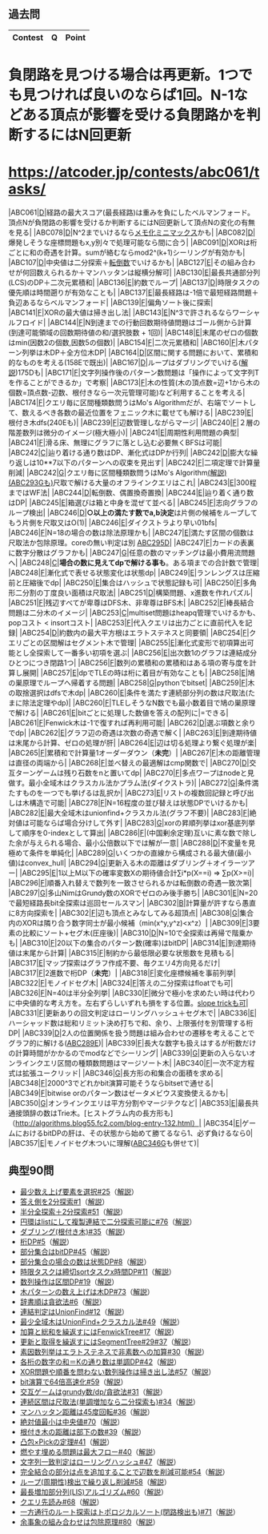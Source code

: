 ## 過去問
|Contest|Q|Point|
|:----|:----|:----|
# 負閉路を見つける場合は再更新。1つでも見つければ良いのならば1回。N-1などある頂点が影響を受ける負閉路かを判断するにはN回更新
# https://atcoder.jp/contests/abc061/tasks/
|ABC061|[D](https://atcoder.jp/contests/abc061/tasks/abc061_d)|経路の最大スコア(最長経路)は重みを負にしたベルマンフォード。頂点Nが負閉路の影響を受けるか判断するにはN回更新して頂点Nの変化の有無を見る|
|ABC078|[D](https://atcoder.jp/contests/abc078/tasks/arc085_b)|N^2までいけるなら[メモ化ミニマックス](https://blog.hamayanhamayan.com/entry/2017/11/11/225532)かも|
|ABC082|[D](https://atcoder.jp/contests/abc082/tasks/arc087_b)|爆発しそうな座標問題もx,y別々で処理可能なら間に合う|
|ABC091|[D](https://atcoder.jp/contests/abc091/tasks/arc092_b)|XORは桁ごとに和の奇遇を計算。sumが絡むならmod2^(k+1)シーリングが有効かも|
|ABC107|[D](https://atcoder.jp/contests/arc101/tasks/arc101_b)|中央値は二分探索＋[転倒数](https://qiita.com/wisteria0410ss/items/296e0daa9e967ca71ed6)でいけるかも|
|ABC127|[E](https://atcoder.jp/contests/abc127/tasks/abc127_e)|その組み合わせが何回数えられるか＋マンハッタンは縦横分解可|
|ABC130|[E](https://atcoder.jp/contests/abc130/tasks/abc130_e)|最長共通部分列(LCS)のDP＋二次元累積和|
|ABC136|[E](https://atcoder.jp/contests/abc136/tasks/abc136_e)|約数でループ|
|ABC137|[D](https://atcoder.jp/contests/abc137/tasks/abc137_d)|時限タスクの優先順は時間遡りが有効なことも|
|ABC137|[E](https://atcoder.jp/contests/abc137/tasks/abc137_e)|最長経路は-1倍で最短経路問題＋負辺あるならベルマンフォード|
|ABC139|[F](https://atcoder.jp/contests/abc139/tasks/abc139_f)|偏角ソート後に探索|
|ABC141|[F](https://atcoder.jp/contests/abc141/tasks/abc141_f)|XORの最大値は掃き出し法|
|ABC143|[E](https://atcoder.jp/contests/abc143/tasks/abc143_e)|N^3で許されるならワーシャルフロイド|
|ABC144|[F](https://atcoder.jp/contests/abc144/tasks/abc144_f)|N到達までの行動回数期待値問題はゴール側から計算(到達可能領域の回数期待値の和/選択肢数 + 1回)|
|ABC148|[E](https://atcoder.jp/contests/abc148/tasks/abc148_e)|末尾のゼロの個数はmin(因数2の個数,因数5の個数)|
|ABC154|[F](https://atcoder.jp/contests/abc154/tasks/abc154_f)|二次元累積和|
|ABC160|[F](https://atcoder.jp/contests/abc160/tasks/abc160_f)|木パターン列挙は木DP＋全方位木DP|
|ABC164|[D](https://atcoder.jp/contests/abc164/tasks/abc164_d)|区間に関する問題において、累積和的なものを考える(158Eで既出)|
|ABC167|[D](https://atcoder.jp/contests/abc167/tasks/abc167_d)|ループはダブリングでいける([解説](https://drken1215.hatenablog.com/entry/2020/06/20/190700))175Dも|
|ABC171|[F](https://atcoder.jp/contests/abc171/tasks/abc171_f)|文字列操作後のパターン数問題は「操作によって文字列Tを作ることができるか」で考察|
|ABC173|[F](https://atcoder.jp/contests/abc173/tasks/abc173_f)|木の性質(木の頂点数=辺+1から木の個数=頂点数-辺数、根付きなら一次元管理可能)など利用することを考える|
|ABC174|[F](https://atcoder.jp/contests/abc174/tasks/abc174_f)|クエリ毎に区間種類数問うはMo's Algorithmだが、右端でソートして、数えるべき各数の最近位置をフェニック木に載せても解ける|
|ABC239|[E](https://atcoder.jp/contests/abc239/tasks/abc239_e)|根付き木dfs(240Eも)|
|ABC239|[F](https://atcoder.jp/contests/abc239/tasks/abc239_f)|辺数管理しながらマージ|
|ABC240|[F](https://atcoder.jp/contests/abc240/tasks/abc240_f)|２層の階差数列は微分のイメージ(極大極小)|
|ABC241|[E](https://atcoder.jp/contests/abc241/tasks/abc241_e)|周期性利用問題の典型|
|ABC241|[F](https://atcoder.jp/contests/abc241/tasks/abc241_f)|滑る床、無理にグラフに落とし込む必要無くBFSは可能|
|ABC242|[C](https://atcoder.jp/contests/abc242/tasks/abc242_c)|辿り着ける通り数はDP、漸化式はDPか行列|
|ABC242|[D](https://atcoder.jp/contests/abc242/tasks/abc242_d)|膨大な繰り返しは10\*\*7以下のパターンへの収束を見出す|
|ABC242|[F](https://atcoder.jp/contests/abc242/tasks/abc242_f)|二項定理で計算量削減|
|ABC242|[G](https://atcoder.jp/contests/abc242/tasks/abc242_g)|クエリ毎に区間種類数問うはMo's Algorithm[(解説)](https://strangerxxx.hateblo.jp/entry/20230314/1678795200) [(ABC293Gも)](https://atcoder.jp/contests/abc293/submissions/50656044)尺取で解ける大量のオフラインクエリはこれ|
|ABC243|[E](https://atcoder.jp/contests/abc243/tasks/abc243_e)|300程まではWF法|
|ABC244|[D](https://atcoder.jp/contests/abc244/tasks/abc244_d)|転倒数、偶置換奇置換|
|ABC244|[E](https://atcoder.jp/contests/abc244/tasks/abc244_e)|辿り着く通り数はDP|
|ABC245|[E](https://atcoder.jp/contests/abc245/tasks/abc245_e)|箱選びは箱と中身を混ぜて並べる|
|ABC245|[F](https://atcoder.jp/contests/abc245/tasks/abc245_f)|志向グラフのループ検出|
|ABC246|[D](https://atcoder.jp/contests/abc246/tasks/abc246_d)|**○以上の満たす数でa,b決定**は片側の候補をループしてもう片側を尺取又はO(1)|
|ABC246|[E](https://atcoder.jp/contests/abc246/tasks/abc246_e)|ダイクストラより早い01bfs|
|ABC246|[F](https://atcoder.jp/contests/abc246/tasks/abc246_f)|N=18の場合の数は除法原理かも|
|ABC247|[E](https://atcoder.jp/contests/abc247/tasks/abc247_e)|満たす区間の個数は尺取法か包除原理。coreの無い判定は別 [ABC295D](https://atcoder.jp/contests/abc295/tasks/abc295_d)|
|ABC247|[F](https://atcoder.jp/contests/abc247/tasks/abc247_f)|カードの表裏に数字分散はグラフかも|
|ABC247|[G](https://atcoder.jp/contests/abc247/tasks/abc247_g)|任意の数のマッチングは最小費用流問題へ|
|ABC248|[C](https://atcoder.jp/contests/abc248/tasks/abc248_c)|**場合の数に見えてdpで解ける事も**。ある項までの合計数で管理|
|ABC248|[F](https://atcoder.jp/contests/abc248/tasks/abc248_f)|漸化式で表せる状態変化は状態dp|
|ABC249|[E](https://atcoder.jp/contests/abc249/tasks/abc249_e)|ランレングスは圧縮前と圧縮後でdp|
|ABC250|[E](https://atcoder.jp/contests/abc250/tasks/abc250_e)|集合はハッシュで状態記録も可|
|ABC250|[F](https://atcoder.jp/contests/abc250/tasks/abc250_f)|多角形二分割の丁度良い面積は尺取法|
|ABC251|[D](https://atcoder.jp/contests/abc251/tasks/abc251_d)|構築問題、x進数を作れパズル|
|ABC251|[F](https://atcoder.jp/contests/abc251/tasks/abc251_f)|残辺すべてが卑尊はDFS木、非卑尊はBFS木|
|ABC252|[F](https://atcoder.jp/contests/abc252/tasks/abc252_f)|棒長結合問題は二分木のイメージ|
|ABC253|[C](https://atcoder.jp/contests/abc253/tasks/abc253_c)|multiset問題はheapq管理でいけるかも、popコスト < insortコスト|
|ABC253|[F](https://atcoder.jp/contests/abc253/tasks/abc253_f)|代入クエリは出力ごとに直前代入を記録|
|ABC254|[D](https://atcoder.jp/contests/abc254/tasks/abc254_d)|約数内の最大平方根はエラトステネスと同要領|
|ABC254|[F](https://atcoder.jp/contests/abc254/tasks/abc254_f)|クエリごとの区間解はセグメント木で管理|
|ABC255|[E](https://atcoder.jp/contests/abc255/tasks/abc255_e)|漸化式変形で初項算出可能とし全探索して一番多い初項を選ぶ|
|ABC256|[E](https://atcoder.jp/contests/abc256/tasks/abc256_e)|出次数1のグラフは連結成分ひとつにつき閉路1つ|
|ABC256|[F](https://atcoder.jp/contests/abc256/tasks/abc256_f)|数列の累積和の累積和はある項の寄与度を計算し展開|
|ABC257|[E](https://atcoder.jp/contests/abc257/tasks/abc257_e)|dpでTLEの時は桁に着目が有効なことも|
|ABC258|[E](https://atcoder.jp/contests/abc258/tasks/abc258_e)|鳩の巣原理でループへ帰着する問題|
|ABC258|[G](https://atcoder.jp/contests/abc258/tasks/abc258_g)|pythonでbitset|
|ABC259|[F](https://atcoder.jp/contests/abc259/tasks/abc259_f)|木の取捨選択はdfsで木dp|
|ABC260|[E](https://atcoder.jp/contests/abc260/tasks/abc260_e)|条件を満たす連続部分列の数は尺取法(たまに除法定理やdp)|
|ABC260|[F](https://atcoder.jp/contests/abc260/tasks/abc260_f)|TLEしそうなN数でも最小数着目で鳩の巣原理で解ける|
|ABC261|[E](https://atcoder.jp/contests/abc261/tasks/abc261_e)|bitごとに処理した数値を答えの配列に\|=できる|
|ABC261|[F](https://atcoder.jp/contests/abc261/tasks/abc261_f)|Fenwick木は-1で復すれば再利用可能|
|ABC262|[D](https://atcoder.jp/contests/abc262/tasks/abc262_d)|選ぶ項数と余りでdp|
|ABC262|[E](https://atcoder.jp/contests/abc262/tasks/abc262_e)|グラフ辺の奇遇は次数の奇遇で解く|
|ABC263|[E](https://atcoder.jp/contests/abc263/tasks/abc263_e)|到達期待値は末尾から計算、ゼロの処理が肝|
|ABC264|[E](https://atcoder.jp/contests/abc264/tasks/abc264_e)|辺は切る処理より繋ぐ処理が楽|
|ABC265|[F](https://atcoder.jp/contests/abc265/tasks/abc265_f)|累積和で計算量1オーダーダウン（**未完**）|
|ABC267|[F](https://atcoder.jp/contests/abc267/tasks/abc267_f)|木の距離管理は直径の両端から|
|ABC268|[F](https://atcoder.jp/contests/abc268/tasks/abc268_f)|並べ替えの最適解はcmp関数で|
|ABC270|[D](https://atcoder.jp/contests/abc270/tasks/abc270_d)|交互ターンゲームは残り石数をnと置いてdp|
|ABC270|[F](https://atcoder.jp/contests/abc270/tasks/abc270_f)|多点ワープはnodeと見做す。最小全域木はクラスカル法かプラム法(ダイクストラ)|
|ABC272|[G](https://atcoder.jp/contests/abc272/tasks/abc272_g)|条件満たすものを一つでも挙げるは乱択か|
|ABC273|[E](https://atcoder.jp/contests/abc273/tasks/abc273_e)|リストの複数回記録と呼び出しは木構造で可能|
|ABC278|[F](https://atcoder.jp/contests/abc278/tasks/abc278_f)|N=16程度の並び替えは状態DPでいけるかも|
|ABC282|[E](https://atcoder.jp/contests/abc282/tasks/abc282_e)|最大全域木はunionfind+クラスカル法(グラフ不要)|
|ABC283|[F](https://atcoder.jp/contests/abc283/tasks/abc283_f)|絶対値は可能ならば場合分けして外す|
|ABC283|[G](https://atcoder.jp/contests/abc283/tasks/abc283_g)|xorの昇順列挙はxor基底列挙して順序を0-indexとして算出|
|ABC286|[F](https://atcoder.jp/contests/abc286/tasks/abc286_f)|(中国剰余定理)互いに素な数で除した余が与えられる場合、最小公倍数以下では解が一意|
|ABC288|[D](https://atcoder.jp/contests/abc288/tasks/abc288_d)|不変量を見極めて条件を単純化|
|ABC289|[G](https://atcoder.jp/contests/abc289/tasks/abc289_g)|いくつかの直線から構成される最大値(最小値)はconvex_hull|
|ABC294|[G](https://atcoder.jp/contests/abc294/tasks/abc294_g)|更新入る木の距離はダブリング＋オイラーツアー|
|ABC295|[E](https://atcoder.jp/contests/abc295/tasks/abc295_e)|1以上M以下の確率変数Xの期待値合計∑i*p(X==i) => ∑p(X>=i)|
|ABC296|[F](https://atcoder.jp/contests/abc296/tasks/abc296_f)|順番入れ替えで数列を一致させられるかは転倒数の奇遇一致次第|
|ABC297|[G](https://atcoder.jp/contests/abc297/tasks/abc297_g)|多山NimはGrundy数のXORでゼロのみ後手勝ち|
|ABC301|[E](https://atcoder.jp/contests/abc301/tasks/abc301_e)|N=20で最短経路長bit全探索は巡回セールスマン|
|ABC302|[B](https://atcoder.jp/contests/abc302/tasks/abc302_b)|計算量が許すなら愚直に8方向探索を|
|ABC302|[F](https://atcoder.jp/contests/abc302/tasks/abc302_f)|辺も頂点とみなしてみる超頂点|
|ABC308|[G](https://atcoder.jp/contests/abc308/tasks/abc308_g)|集合内のXORは隣り合う数字同士が最小候補（min(x^y,y^z)<x^z）|
|ABC309|[F](https://atcoder.jp/contests/abc309/tasks/abc309_f)|3要素の比較にソート+セグ木(圧座後)|
|ABC310|[D](https://atcoder.jp/contests/abc310/tasks/abc310_d)|N=10で全探索は再帰で階乗かも|
|ABC310|[F](https://atcoder.jp/contests/abc310/tasks/abc310_f)|20以下の集合のパターン数(確率)はbitDP|
|ABC314|[E](https://atcoder.jp/contests/abc314/tasks/abc314_e)|到達期待値は末尾から計算|
|ABC315|[F](https://atcoder.jp/contests/abc315/tasks/abc315_f)|制約から最低限必要な状態数を見積もる|
|ABC317|[E](https://atcoder.jp/contests/abc317/tasks/abc317_e)|マップ探索はグラフ作成不要、毎クエリ4方向見るだけ|
|ABC317|[F](https://atcoder.jp/contests/abc317/tasks/abc317_f)|2進数で桁DP（**未完**）|
|ABC318|[F](https://atcoder.jp/contests/abc318/tasks/abc318_f)|変化座標候補を事前列挙|
|ABC322|[F](https://atcoder.jp/contests/abc322/tasks/abc322_f)|モノイドセグ木|
|ABC324|[F](https://atcoder.jp/contests/abc324/tasks/abc324_f)|答えの二分探索はfloatでも可|
|ABC326|[F](https://atcoder.jp/contests/abc326/tasks/abc326_f)|N=40は半分全列挙|
|ABC330|[F](https://atcoder.jp/contests/abc330/tasks/abc330_f)|微分で極小を求めたい時は代わりに中央値的な考え方を。左右ずらしいずれも損をする位置。[slope trickも可](https://maspypy.com/slope-trick-1-%E8%A7%A3%E8%AA%AC%E7%B7%A8)|
|ABC331|[F](https://atcoder.jp/contests/abc331/tasks/abc331_f)|更新ありの回文判定はローリングハッシュ＋セグ木で|
|ABC336|[E](https://atcoder.jp/contests/abc336/tasks/abc336_e)|ハーシャッド数は総和リミット決め打ちで和、余り、上限張付を別管理する桁DP|
|ABC339|[D](https://atcoder.jp/contests/abc339/tasks/abc339_d)|2人の位置関係を扱う問題は組み合わせの遷移を考えることでグラフ的に解ける([ABC289E](https://atcoder.jp/contests/abc289/tasks/abc289_e))|
|ABC339|[F](https://atcoder.jp/contests/abc339/tasks/abc339_f)|長大な数字も扱えはするが桁数だけの計算時間がかかるのでmodなどでシーリング|
|ABC339|[G](https://atcoder.jp/contests/abc339/tasks/abc339_g)|更新の入らないオンラインクエリ区間の種類数問題はマージソート木|
|ABC340|[F](https://atcoder.jp/contests/abc340/tasks/abc340_f)|一次不定方程式は拡張ユークリッド|
|ABC346|[G](https://atcoder.jp/contests/abc346/tasks/abc346_g)|長方形の和集合の面積を求める|
|ABC348|[F](https://atcoder.jp/contests/abc348/tasks/abc348_f)|2000^3でどれかbit演算可能そうならbitsetで通せる|
|ABC349|[F](https://atcoder.jp/contests/abc349/tasks/abc349_f)|bitwise orのパターン数はゼータメビウス変換使えるかも|
|ABC350|[G](https://atcoder.jp/contests/abc350/tasks/abc350_g)|オンラインクエリは平方分割やマージテクなど|
|ABC353|[E](https://atcoder.jp/contests/abc353/tasks/abc353_e)|最長共通接頭辞の数はTrie木。[ヒストグラム内の長方形も]（http://algorithms.blog55.fc2.com/blog-entry-132.html）|
|ABC354|[E](https://atcoder.jp/contests/abc354/tasks/abc354_e)|ゲームにおけるbitDPの肝は、その状態から始めて勝てるなら1、必ず負けるなら0|
|ABC357|[E](https://atcoder.jp/contests/abc357/tasks/abc357_f)|モノイドセグ木ついに理解([ABC346G](https://atcoder.jp/contests/abc346/tasks/abc346_g)も併せて)|

## 典型90問
- [最少数え上げ要素を選択#25](https://atcoder.jp/contests/typical90/submissions/35225706)（[解説](https://github.com/E869120/kyopro_educational_90/blob/main/editorial/025.jpg)）
- [答え側を2分探索#1](https://atcoder.jp/contests/typical90/submissions/34487062)（[解説](https://github.com/E869120/kyopro_educational_90/blob/main/editorial/001.jpg)）
- [半分全探索＋2分探索#51](https://atcoder.jp/contests/typical90/submissions/36008121)（[解説](https://github.com/E869120/kyopro_educational_90/blob/main/editorial/051.jpg)）
- [円環はlistにして複製連結で二分探索可能に#76](https://atcoder.jp/contests/typical90/submissions/38541165)（[解説](https://github.com/E869120/kyopro_educational_90/blob/main/editorial/076.jpg)）
- [ダブリング(根付き木)#35](https://atcoder.jp/contests/typical90/submissions/35368779)（[解説](https://github.com/E869120/kyopro_educational_90/blob/main/editorial/035-02.jpg)）
- [桁DP#5](https://atcoder.jp/contests/typical90/submissions/33173921)（[解説](https://github.com/E869120/kyopro_educational_90/blob/main/editorial/005-01.jpg)）
- [部分集合はbitDP#45](https://atcoder.jp/contests/typical90/submissions/35441720)（[解説](https://github.com/E869120/kyopro_educational_90/blob/main/editorial/045.jpg)）
- [部分集合の場合の数は状態DP#8](https://atcoder.jp/contests/typical90/submissions/34868209)（[解説](https://github.com/E869120/kyopro_educational_90/blob/main/editorial/008.jpg)）
- [時限タスクは締切sortタスクx時間DP#11](https://atcoder.jp/contests/typical90/submissions/34888277)（[解説](https://github.com/E869120/kyopro_educational_90/blob/main/editorial/011-02.jpg)）
- [数列操作は区間DP#19](https://atcoder.jp/contests/typical90/submissions/35210132)（[解説](https://github.com/E869120/kyopro_educational_90/blob/main/editorial/019.jpg)）
- [木パターンの数え上げは木DP#73](https://atcoder.jp/contests/typical90/submissions/38537528)（[解説](https://github.com/E869120/kyopro_educational_90/blob/main/editorial/073.jpg)）
- [辞書順は貪欲法#6](https://atcoder.jp/contests/typical90/submissions/34867193)（[解説](https://github.com/E869120/kyopro_educational_90/blob/main/editorial/006.jpg)）
- [連結判定はUnionFind#12](https://atcoder.jp/contests/typical90/submissions/34889083)（[解説](https://github.com/E869120/kyopro_educational_90/blob/main/editorial/012.jpg)）
- [最少全域木はUnionFind+クラスカル法#49](https://atcoder.jp/contests/typical90/submissions/35992502)（[解説](https://github.com/E869120/kyopro_educational_90/blob/main/editorial/049.jpg)）
- [加算と総和を繰返すにはFenwickTree#17](https://atcoder.jp/contests/typical90/submissions/35192768)（[解説](https://github.com/E869120/kyopro_educational_90/blob/main/editorial/017-03.jpg)）
- [更新と取得を繰返すにはSegmentTree#29#37](https://atcoder.jp/contests/typical90/submissions/35241803)（[解説](https://github.com/E869120/kyopro_educational_90/blob/main/editorial/029-02.jpg)）
- [素因数列挙はエラトステネスで非素数への加算#30](https://atcoder.jp/contests/typical90/submissions/35241997)（[解説](https://github.com/E869120/kyopro_educational_90/blob/main/editorial/030.jpg)）
- [各桁の数字の和＝Kの通り数は単調DP#42](https://atcoder.jp/contests/typical90/submissions/35427310)（[解説](https://github.com/E869120/kyopro_educational_90/blob/main/editorial/042.jpg)）
- [XOR問題や順番を問わない数列操作は掃き出し法#57](https://atcoder.jp/contests/typical90/submissions/36314716)（[解説](https://github.com/E869120/kyopro_educational_90/blob/main/editorial/057.jpg)）
- [bit演算で64倍高速化#59](https://atcoder.jp/contests/typical90/submissions/36357617)（[解説](https://github.com/E869120/kyopro_educational_90/blob/main/editorial/059-02.jpg)）
- [交互ゲームはgrundy数/dp/貪欲法#31](https://atcoder.jp/contests/typical90/submissions/35243279)（[解説](https://github.com/E869120/kyopro_educational_90/blob/main/editorial/031.jpg)）
- [連続区間は尺取法(単調増加なら二分探索も)#34](https://atcoder.jp/contests/typical90/submissions/35245981)（[解説](https://github.com/E869120/kyopro_educational_90/blob/main/editorial/034.jpg)）
- [マンハッタン距離は45度回転#36](https://atcoder.jp/contests/typical90/submissions/35370438)（[解説](https://github.com/E869120/kyopro_educational_90/blob/main/editorial/036.jpg)）
- [絶対値最小は中央値#70](https://atcoder.jp/contests/typical90/submissions/37367857)（[解説](https://github.com/E869120/kyopro_educational_90/blob/main/editorial/070.jpg)）
- [根付き木の距離は部下の数#39](https://atcoder.jp/contests/typical90/submissions/35374640)（[解説](https://github.com/E869120/kyopro_educational_90/blob/main/editorial/039.jpg)）
- [凸包×Pickの定理#41](https://atcoder.jp/contests/typical90/submissions/35426880)（[解説](https://github.com/E869120/kyopro_educational_90/blob/main/editorial/041-03.jpg)）
- [燃やす埋める問題は最大フロー#40](https://atcoder.jp/contests/typical90/submissions/35389500)（[解説](https://github.com/E869120/kyopro_educational_90/blob/main/editorial/040.jpg)）
- [文字列一致判定はローリングハッシュ#47](https://atcoder.jp/contests/typical90/submissions/35620637)（[解説](https://github.com/E869120/kyopro_educational_90/blob/main/editorial/047-02.jpg)）
- [完全結合の部分は点を追加することで辺数を削減可能#54](https://atcoder.jp/contests/typical90/submissions/36189224)（[解説](https://github.com/E869120/kyopro_educational_90/blob/main/editorial/054.jpg)）
- [ループ(周期性)検出で繰り返し削減#58](https://atcoder.jp/contests/typical90/submissions/36319380)（[解説](https://github.com/E869120/kyopro_educational_90/blob/main/editorial/058.jpg)）
- [最長増加部分列(LIS)アルゴリズム#60](https://atcoder.jp/contests/typical90/submissions/36358194)（[解説](https://github.com/E869120/kyopro_educational_90/blob/main/editorial/060.jpg)）
- [クエリ先読み#68](https://atcoder.jp/contests/typical90/submissions/37317678)（[解説](https://github.com/E869120/kyopro_educational_90/blob/main/editorial/068.jpg)）
- [一方通行のルート探索はトポロジカルソート(閉路検出も)#71](https://atcoder.jp/contests/typical90/submissions/38447554)（[解説](https://github.com/E869120/kyopro_educational_90/blob/main/editorial/071-03.jpg)）
- [余事象の組み合わせは包除原理#80](https://atcoder.jp/contests/typical90/submissions/38682064)（[解説](https://github.com/E869120/kyopro_educational_90/blob/main/editorial/080.jpg)）
